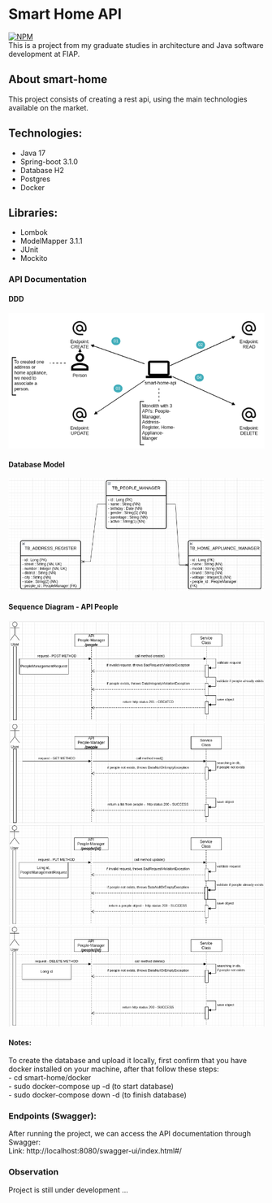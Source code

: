 # Smart Home API
[![NPM](https://img.shields.io/npm/l/react)](https://github.com/gregorydossantos/projeto-sds3/blob/main/LICENSE)
<br/>This is a project from my graduate studies in architecture and Java software development at FIAP.

## About smart-home 
This project consists of creating a rest api, using the main technologies available on the market.

## Technologies:
- Java 17
- Spring-boot 3.1.0
- Database H2
- Postgres
- Docker

## Libraries:
- Lombok
- ModelMapper 3.1.1
- JUnit
- Mockito

### API Documentation
#### DDD
![Web 1](https://github.com/gregorydossantos/smart-home/blob/develop/assets/ddd-smart-home.png)

#### Database Model
![Web 1](https://github.com/gregorydossantos/smart-home/blob/develop/assets/entity-relationship.png)

#### Sequence Diagram - API People
![Web 1](https://github.com/gregorydossantos/smart-home/blob/develop/assets/people-post.png)
<br />
![Web 1](https://github.com/gregorydossantos/smart-home/blob/develop/assets/people-get.png)
<br />
![Web 1](https://github.com/gregorydossantos/smart-home/blob/develop/assets/people-put.png)
<br />
![Web 1](https://github.com/gregorydossantos/smart-home/blob/develop/assets/people-delete.png)

#### Notes:
To create the database and upload it locally, first confirm that you have docker installed on your machine, after that follow these steps:
<br/> - cd smart-home/docker
<br/> - sudo docker-compose up -d (to start database)
<br/> - sudo docker-compose down -d (to finish database)
### Endpoints (Swagger):
After running the project, we can access the API documentation through Swagger: <br/>
Link: http://localhost:8080/swagger-ui/index.html#/
  
### Observation
Project is still under development ... 